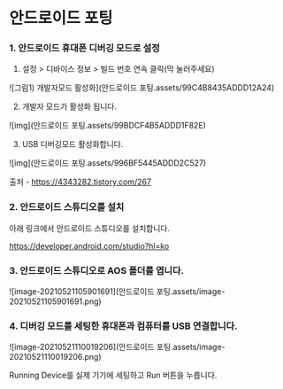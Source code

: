 # 안드로이드 포팅

### 1. 안드로이드 휴대폰 디버깅 모드로 설정

1. 설정 > 디바이스 정보 > 빌드 번호 연속 클릭(막 눌러주세요)

![그림1) 개발자모드 활성화](안드로이드 포팅.assets/99C4B8435ADDD12A24)


2. 개발자 모드가 활성화 됩니다.

![img](안드로이드 포팅.assets/99BDCF4B5ADDD1F82E)

3. USB 디버깅모드 활성화합니다.

![img](안드로이드 포팅.assets/996BF5445ADDD2C527)


출처 - https://4343282.tistory.com/267



### 2. 안드로이드 스튜디오를 설치

아래 링크에서 안드로이드 스튜디오를 설치합니다.

https://developer.android.com/studio?hl=ko



### 3. 안드로이드 스튜디오로 AOS 폴더를 엽니다.

![image-20210521105901691](안드로이드 포팅.assets/image-20210521105901691.png)



### 4. 디버깅 모드를 세팅한 휴대폰과 컴퓨터를 USB 연결합니다.

![image-20210521110019206](안드로이드 포팅.assets/image-20210521110019206.png)

Running Device를 실제 기기에 세팅하고 Run 버튼을 누릅니다.